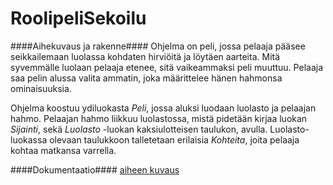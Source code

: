 # RoolipeliSekoilu

####Aihekuvaus ja rakenne####
Ohjelma on peli, jossa pelaaja pääsee seikkailemaan luolassa kohdaten hirviöitä ja löytäen aarteita. Mitä syvemmälle luolaan pelaaja etenee, sitä vaikeammaksi peli muuttuu. Pelaaja saa pelin alussa valita ammatin, joka määrittelee hänen hahmonsa ominaisuuksia.

Ohjelma koostuu ydiluokasta *Peli*, jossa aluksi luodaan luolasto ja pelaajan hahmo. Pelaajan hahmo liikkuu luolastossa, mistä pidetään kirjaa luokan *Sijainti*, sekä *Luolasto* -luokan kaksiulotteisen taulukon, avulla. Luolasto-luokassa olevaan taulukkoon talletetaan erilaisia *Kohteita*, joita pelaaja kohtaa matkansa varrella.

####Dokumentaatio####
[aiheen kuvaus](dokumentaatio/aiheenKuvausJaRakenne.md)
